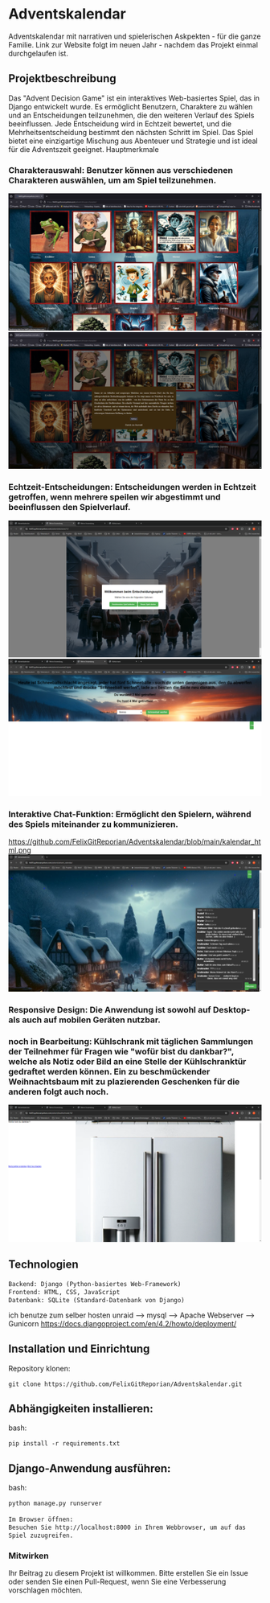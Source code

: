 # Adventskalendar
Adventskalendar mit narrativen und spielerischen Askpekten - für die ganze Familie.
Link zur Website folgt im neuen Jahr - nachdem das Projekt einmal durchgelaufen ist.

## Projektbeschreibung

Das "Advent Decision Game" ist ein interaktives Web-basiertes Spiel, das in Django entwickelt wurde. Es ermöglicht Benutzern, Charaktere zu wählen und an Entscheidungen teilzunehmen, die den weiteren Verlauf des Spiels beeinflussen. Jede Entscheidung wird in Echtzeit bewertet, und die Mehrheitsentscheidung bestimmt den nächsten Schritt im Spiel. Das Spiel bietet eine einzigartige Mischung aus Abenteuer und Strategie und ist ideal für die Adventszeit geeignet.
Hauptmerkmale

### Charakterauswahl: Benutzer können aus verschiedenen Charakteren auswählen, um am Spiel teilzunehmen.

![alt text](https://github.com/FelixGitReporian/Adventskalendar/blob/main/choose_char_html.png)
![alt text](https://github.com/FelixGitReporian/Adventskalendar/blob/main/choose_char_html2.png)

### Echtzeit-Entscheidungen: Entscheidungen werden in Echtzeit getroffen, wenn mehrere speilen wir abgestimmt und beeinflussen den Spielverlauf.
![alt text](https://github.com/FelixGitReporian/Adventskalendar/blob/main/game1.png)
![alt text](https://github.com/FelixGitReporian/Adventskalendar/blob/main/schneeballschlacht_html.png)

### Interaktive Chat-Funktion: Ermöglicht den Spielern, während des Spiels miteinander zu kommunizieren.
https://github.com/FelixGitReporian/Adventskalendar/blob/main/kalendar_html.png
![alt text](https://github.com/FelixGitReporian/Adventskalendar/blob/main/kalendar_html.png)

### Responsive Design: Die Anwendung ist sowohl auf Desktop- als auch auf mobilen Geräten nutzbar.
### noch in Bearbeitung: Kühlschrank mit täglichen Sammlungen der Teilnehmer für Fragen wie "wofür bist du dankbar?", welche als Notiz oder Bild an eine Stelle der Kühlschranktür gedraftet werden können. Ein zu beschmückender Weihnachtsbaum mit zu plazierenden Geschenken für die anderen folgt auch noch.
![alt text](https://github.com/FelixGitReporian/Adventskalendar/blob/main/kuelschrank_html.png)

## Technologien

    Backend: Django (Python-basiertes Web-Framework)
    Frontend: HTML, CSS, JavaScript
    Datenbank: SQLite (Standard-Datenbank von Django)
    
ich benutze zum selber hosten unraid --> mysql --> Apache Webserver --> Gunicorn
https://docs.djangoproject.com/en/4.2/howto/deployment/

## Installation und Einrichtung

Repository klonen:

    git clone https://github.com/FelixGitReporian/Adventskalendar.git


## Abhängigkeiten installieren:

bash:

    pip install -r requirements.txt

## Django-Anwendung ausführen:

bash:

    python manage.py runserver

    Im Browser öffnen:
    Besuchen Sie http://localhost:8000 in Ihrem Webbrowser, um auf das Spiel zuzugreifen.

### Mitwirken

Ihr Beitrag zu diesem Projekt ist willkommen. Bitte erstellen Sie ein Issue oder senden Sie einen Pull-Request, wenn Sie eine Verbesserung vorschlagen möchten.

